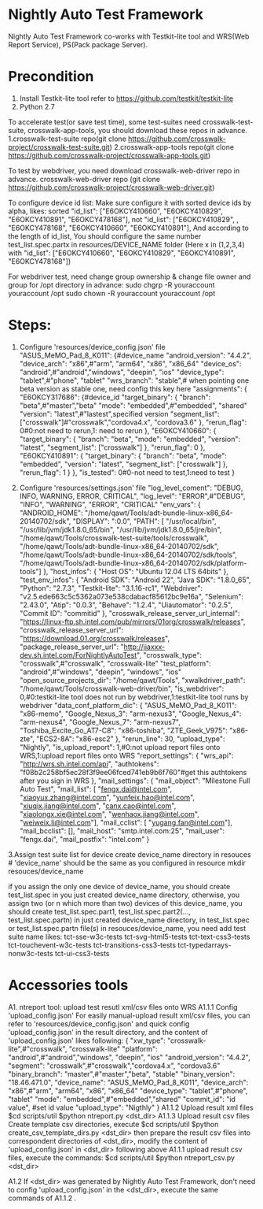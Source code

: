 Nightly Auto Test Framework
==============================
Nightly Auto Test Framework co-works with Testkit-lite tool and WRS(Web Report Service), PS(Pack package Server).


Precondition
==============================
1. Install Testkit-lite tool refer to https://github.com/testkit/testkit-lite
2. Python 2.7

To accelerate test(or save test time), some test-suites need crosswalk-test-suite, crosswalk-app-tools, you should download these repos in advance.
1.crosswalk-test-suite repo(git clone https://github.com/crosswalk-project/crosswalk-test-suite.git)
2.crosswalk-app-tools repo(git clone https://github.com/crosswalk-project/crosswalk-app-tools.git)

To test by webdriver, you need download crosswalk-web-driver repo in advance.
crosswalk-web-driver repo (git clone https://github.com/crosswalk-project/crosswalk-web-driver.git)

To configure device id list:
  Make sure configure it with sorted device ids by alpha, likes:
    sorted "id_list": ["E6OKCY410660", "E6OKCY410829", "E6OKCY410891", "E6OKCY478168"],
    not "id_list": ["E6OKCY410829", , "E6OKCY478168", "E6OKCY410660", "E6OKCY410891"],
  And according to the length of id_list, You should configure the same number test_list.spec.partx in resources/DEVICE_NAME folder (Here x in (1,2,3,4) with "id_list": ["E6OKCY410660", "E6OKCY410829", "E6OKCY410891", "E6OKCY478168"])

For webdriver test, need change group ownership & change file owner and group for /opt directory in advance:
sudo chgrp -R youraccount youraccount /opt
sudo chown -R youraccount youraccount /opt


Steps:
==============================
1. Configure 'resources/device_config.json' file
  "ASUS_MeMO_Pad_8_K011": {#device_name
    "android_version": "4.4.2",
    "device_arch": "x86",#"arm", "arm64", "x86", "x86_64"
    "device_os": "android",#"android","windows", "deepin", "ios"
    "device_type": "tablet",#"phone", "tablet"
    "wrs_branch": "stable",# when pointing one beta version as stable one, need config this key here
    "assignments": {
      "E6OKCY317686": {#device_id
        "target_binary": {
          "branch": "beta",#"master","beta"
          "mode": "embedded",#"embedded", "shared"
          "version": "latest",#"lastest",specified version
          "segment_list": ["crosswalk"]#"crosswalk","cordova4.x", "cordova3.6"
        },
        "rerun_flag": 0#0:not need to rerun,1: need to rerun
      },
      "E6OKCY410660": {
        "target_binary": {
          "branch": "beta",
          "mode": "embedded",
          "version": "latest",
          "segment_list": ["crosswalk"]
        },
        "rerun_flag": 0
      },
      "E6OKCY410891": {
        "target_binary": {
          "branch": "beta",
          "mode": "embedded",
          "version": "latest",
          "segment_list": ["crosswalk"]
        },
        "rerun_flag": 1
      }
    },
    "is_tested": 0#0-not need to test,1:need to test
  }

2. Configure 'resources/settings.json' file
  "log_level_coment": "DEBUG, INFO, WARNING, ERROR, CRITICAL",
  "log_level": "ERROR",#"DEBUG", "INFO", "WARNING", "ERROR", "CRITICAL"
  "env_vars": {
    "ANDROID_HOME": "/home/qawt/Tools/adt-bundle-linux-x86_64-20140702/sdk",
    "DISPLAY": ":0.0",
    "PATH": [
      "/usr/local/bin",
      "/usr/lib/jvm/jdk1.8.0_65/bin",
      "/usr/lib/jvm/jdk1.8.0_65/jre/bin",
      "/home/qawt/Tools/crosswalk-test-suite/tools/crosswalk",
      "/home/qawt/Tools/adt-bundle-linux-x86_64-20140702/sdk",
      "/home/qawt/Tools/adt-bundle-linux-x86_64-20140702/sdk/tools",
      "/home/qawt/Tools/adt-bundle-linux-x86_64-20140702/sdk/platform-tools"]
  },
  "host_infos": {
    "Host OS": "Ubuntu 12.04 LTS 64bits"
  },
  "test_env_infos": {
    "Android SDK": "Android 22",
    "Java SDK": "1.8.0_65",
    "Python": "2.7.3",
    "Testkit-lite": "3.1.16-rc1",
    "Webdriver": "v2.5.ede663c5c5362a073e538cdabacf85612bc9e16a",
    "Selenium": "2.43.0",
    "Atip": "0.0.3",
    "Behave": "1.2.4",
    "Uiautomator": "0.2.5",
    "Commit ID": "commitid"
  },
  "crosswalk_release_server_url_internal": "https://linux-ftp.sh.intel.com/pub/mirrors/01org/crosswalk/releases",
  "crosswalk_release_server_url": "https://download.01.org/crosswalk/releases",
  "package_release_server_url": "http://jiaxxx-dev.sh.intel.com/ForNightlyAutoTest",
  "crosswalk_type": "crosswalk",#"crosswalk", "crosswalk-lite"
  "test_platform": "android",#"windows", "deepin", "windows", "ios"
  "open_source_projects_dir": "/home/qawt/Tools",
  "xwalkdriver_path": "/home/qawt/Tools/crosswalk-web-driver/bin",
  "is_webdriver": 0,#0:testkit-lite tool does not run by webdriver,1:testkit-lite tool runs by webdriver
  "data_conf_platform_dic": {
    "ASUS_MeMO_Pad_8_K011": "x86-memo",
    "Google_Nexus_3": "arm-nexus3",
    "Google_Nexus_4": "arm-nexus4",
    "Google_Nexus_7": "arm-nexus7",
    "Toshiba_Excite_Go_AT7-C8": "x86-toshiba",
    "ZTE_Geek_V975": "x86-zte",
    "ECS2-8A": "x86-esc2"
  },
  "rerun_line": 30,
  "upload_type": "Nightly",
  "is_upload_report": 1,#0:not upload report files onto WRS,1:upload report files onto WRS
  "report_settings": {
    "wrs_api": "http://wrs.sh.intel.com/api",
    "authtokens": "f08b2c258bf5ec28f3f9ee06fced741eb9b6f760"#get this authtokens after you sign in WRS
  },
  "mail_settings": {
    "mail_object": "Milestone Full Auto Test",
    "mail_list": [
      "fengx.dai@intel.com",
      "xiaoyux.zhang@intel.com",
      "yunfeix.hao@intel.com",
      "xiuqix.jiang@intel.com",
      "canx.cao@intel.com",
      "xiaolongx.xie@intel.com",
      "wenhaox.jiang@intel.com",
      "weiweix.li@intel.com"],
    "mail_cclist": [
      "yugang.fan@intel.com"],
    "mail_bcclist": [],
    "mail_host": "smtp.intel.com:25",
    "mail_user": "fengx.dai",
    "mail_postfix": "intel.com"
  }

3.Assign test suite list for device
  create device_name directory in resouces # 'device_name' should be the same as you configured in resource
    mkdir resouces/device_name

  if you assign the only one device of device_name, you should create test_list.spec in you just created device_name directory,
  otherwise, you assign two (or n which more than two) devices of this device_name, you should create test_list.spec.part1, test_list.spec.part2(..., test_list.spec.partn) in just created device_name directory,
  in test_list.spec or test_list.spec.partn file(s) in resouces/device_name, you need add test suite name likes:
    tct-sse-w3c-tests
    tct-svg-html5-tests
    tct-text-css3-tests
    tct-touchevent-w3c-tests
    tct-transitions-css3-tests
    tct-typedarrays-nonw3c-tests
    tct-ui-css3-tests


Accessories tools
==============================
A1. ntreport tool: upload test resutl xml/csv files onto WRS
A1.1.1 Config 'upload_config.json'
  For easily manual-upload result xml/csv files, you can refer to 'resources/device_config.json' and quick config 'upload_config.json' in the result directory, and the content of 'upload_config.json' likes following:
  {
      "xw_type": "crosswalk-lite",#"crosswalk", "crosswalk-lite"
      "platform": "android",#"android","windows", "deepin", "ios"
      "android_version": "4.4.2",
      "segment": "crosswalk",#"crosswalk","cordova4.x", "cordova3.6"
      "binary_branch": "master",#"master","beta", "stable"
      "binary_version": "18.46.471.0",
      "device_name": "ASUS_MeMO_Pad_8_K011",
      "device_arch": "x86",#"arm", "arm64", "x86", "x86_64"
      "device_type": "tablet",#"phone", "tablet"
      "mode": "embedded",#"embedded","shared"
      "commit_id": "id value", #set id value
      "upload_type": "Nigthly"
  }
A1.1.2 Upload result xml files
    $cd scripts/util
    $python ntreport.py <dst_dir>
A1.1.3 Upload result csv files
  Create template csv directories, execute
    $cd scripts/util
    $python create_csv_template_dirs.py <dst_dir>
  then prepare the result csv files into correspondent directories of <dst_dir>,
  modify the content of 'upload_config.json' in <dst_dir> following above A1.1.1
  upload result csv files, execute the commands:
    $cd scripts/util
    $python ntreport_csv.py <dst_dir>

A1.2 If <dst_dir> was generated by Nightly Auto Test Framework, don't need to config 'upload_config.json' in the <dst_dir>, execute the same commands of A1.1.2 .

